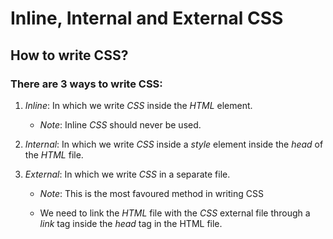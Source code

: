 # Inline, Internal and External CSS

## How to write CSS?

### There are 3 ways to write CSS:

1. _Inline_: In which we write _CSS_ inside the _HTML_ element.

   - _Note_: Inline _CSS_ should never be used.

2. _Internal_: In which we write _CSS_ inside a _style_ element inside the _head_ of the _HTML_ file.

3. _External_: In which we write _CSS_ in a separate file.

   - _Note_: This is the most favoured method in writing CSS

   - We need to link the _HTML_ file with the _CSS_ external file through a _link_ tag inside the _head_ tag in the HTML file.
